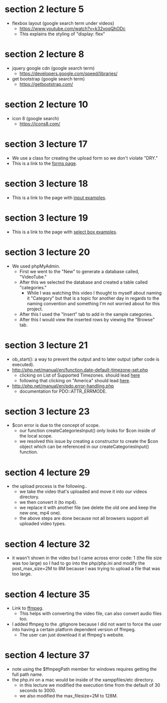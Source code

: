 # section 2 lecture 5 
- flexbox layout (google search term under videos)
    - https://www.youtube.com/watch?v=k32voqQhODc
    - This explains the styling of "display: flex"


# section 2 lecture 8
- jquery google cdn (google search term)
    - https://developers.google.com/speed/libraries/
- get bootstrap (google search term)
    - https://getbootstrap.com/


# section 2 lecture 10
- icon 8 (google search)
    - https://icons8.com/


# section 3 lecture 17
- We use a class for creating the upload form so we don't violate "DRY."
- This is a link to the [forms page](https://getbootstrap.com/docs/4.0/components/forms/).


# section 3 lecture 18 
- This is a link to the page with [input examples](https://getbootstrap.com/docs/4.0/components/forms/).


# section 3 lecture 19
- This is a link to the page with [select box examples](https://getbootstrap.com/docs/4.0/components/forms/).

# section 3 lecture 20
- We used phpMyAdmin.
    - First we went to the "New" to generate a database called, "VideoTube."
    - After this we selected the database and created a table called "categories."
        - While I was watching this video I thought to myself about naming it "Category" but that is a topic for
        another day in regards to the naming convention and something I'm not worried about for this project.
    - After this I used the "Insert" tab to add in the sample categories.
    - After this I would view the inserted rows by viewing the "Browse" tab.    
         
# section 3 lecture 21
- ob_start(): a way to prevent the output and to later output (after code is executed).
- http://php.net/manual/en/function.date-default-timezone-set.php
    - clicking on List of Supported Timezones. should lead [here](http://php.net/manual/en/timezones.php)
    - following that clicking on "America" should lead [here](http://php.net/manual/en/timezones.america.php).
- http://php.net/manual/en/pdo.error-handling.php
    - documentation for PDO::ATTR_ERRMODE.    
        
# section 3 lecture 23
- $con error is due to the concept of scope.
    - our function createCategoriesInput() only looks for $con inside of the local scope.
    - we resolved this issue by creating a constructor to create the $con object which can be referenced
    in our createCategoriesInput() function.
    
# section 4 lecture 29
- the upload process is the following..
    - we take the video that's uploaded and move it into our videos directory.
    - we then convert it (to mp4).
    - we replace it with another file (we delete the old one and keep the new one, mp4 one).
    - the above steps are done because not all browsers support all uploaded video types.
    
# section 4 lecture 32
- it wasn't shown in the video but I came across error code: 1 (the file size was too large) so I had to go into the
php/php.ini and modify the post_max_size=2M to 8M because I was trying to upload a file that was too large.

# section 4 lecture 35
- Link to [ffmpeg](https://www.ffmpeg.org/).
    - This helps with converting the video file, can also convert audio files too.
- I added ffmpeg to the .gitignore because I did not want to force the user into having a certain platform dependent
version of ffmpeg.
    - The user can just download it at ffmpeg's website.
    
    
# section 4 lecture 37
- note using the $ffmpegPath member for windows requires getting the full path name.
- the php.ini on a mac would be inside of the xamppfiles/etc directory.
    - in this lecture we modified the execution time from the default of 30 seconds to 3000.
    - we also modified the max_filesize=2M to 128M.